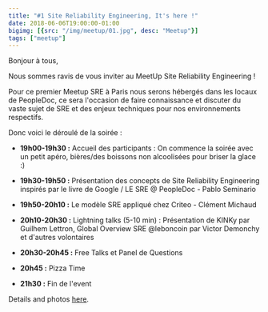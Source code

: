 ```yaml
---
title: "#1 Site Reliability Engineering, It's here !"
date: 2018-06-06T19:00:00-01:00
bigimg: [{src: "/img/meetup/01.jpg", desc: "Meetup"}]
tags: ["meetup"]
---
```

Bonjour à tous,

Nous sommes ravis de vous inviter au MeetUp Site Reliability Engineering !

Pour ce premier Meetup SRE à Paris nous serons hébergés dans les locaux de PeopleDoc, ce sera l'occasion de faire connaissance et discuter du vaste sujet de SRE et des enjeux techniques pour nos environnements respectifs.

<!--more-->

Donc voici le déroulé de la soirée :

* **19h00-19h30 :** Accueil des participants : On commence la soirée avec un petit apéro, bières/des boissons non alcoolisées pour briser la glace :)

* **19h30-19h50 :** Présentation des concepts de Site Reliability Engineering inspirés par le livre de Google / LE SRE @ PeopleDoc - Pablo Seminario
* **19h50-20h10 :** Le modèle SRE appliqué chez Criteo - Clément Michaud
* **20h10-20h30 :** Lightning talks (5-10 min) : Présentation de KINKy par Guilhem Lettron, Global Overview SRE @leboncoin par Victor Demonchy et d'autres volontaires

* **20h30-20h45 :** Free Talks et Panel de Questions
* **20h45 :** Pizza Time
* **21h30 :** Fin de l'event

Details and photos [here](https://www.meetup.com/Site-Reliability-Engineering-Paris/events/251066328/).
